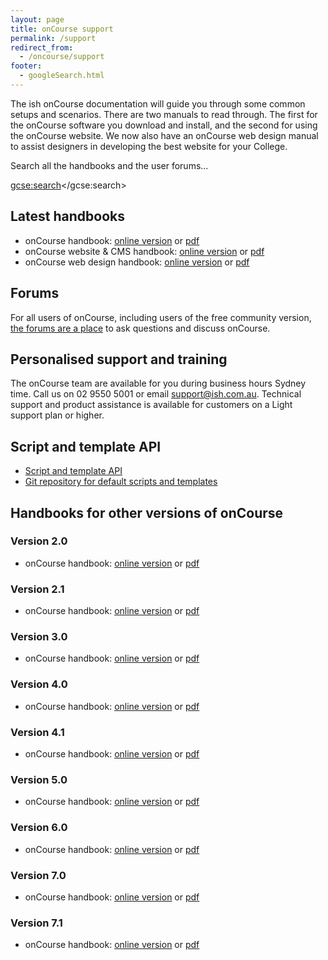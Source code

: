 ```yaml
---
layout: page
title: onCourse support
permalink: /support
redirect_from:
  - /oncourse/support
footer:
  - googleSearch.html
---
```


The ish onCourse documentation will guide you through some common setups and scenarios. There are two manuals to read through. The first for the onCourse software you download and install, and the second for using the onCourse website. We now also have an onCourse web design manual to assist designers in developing the best website for your College. 

Search all the handbooks and the user forums...

<gcse:search></gcse:search>

## Latest handbooks

* onCourse handbook: [online version](/s/onCourse/doc/latest/manual/) or [pdf](/s/onCourse/doc/latest/manual/manual.pdf)
* onCourse website & CMS handbook: [online version](/s/onCourse/doc/web/) or [pdf](/s/onCourse/doc/web/web.pdf)
* onCourse web design handbook: [online version](/s/onCourse/doc/design/) or [pdf](/s/onCourse/doc/design/design.pdf)

## Forums

For all users of onCourse, including users of the free community version, [the forums are a place](http://forums.ish.com.au) to ask questions and discuss onCourse.

## Personalised support and training

The onCourse team are available for you during business hours Sydney time. Call us on 02 9550 5001 or email support@ish.com.au. Technical support and product assistance is available for customers on a Light support plan or higher.

## Script and template API

* [Script and template API](/s/onCourse/doc/latest/api/)
* [Git repository for default scripts and templates](https://github.com/ari/oncourse-scripts)


## Handbooks for other versions of onCourse

### Version 2.0

* onCourse handbook: [online version](/s/onCourse/doc/2.0/manual/) or [pdf](/s/onCourse/doc/2.0/manual/manual.pdf)

### Version 2.1

* onCourse handbook: [online version](/s/onCourse/doc/2.1/manual/) or [pdf](/s/onCourse/doc/2.1/manual/manual.pdf)

### Version 3.0

* onCourse handbook: [online version](/s/onCourse/doc/3.0/manual/) or [pdf](/s/onCourse/doc/3.0/manual/manual.pdf)

### Version 4.0

* onCourse handbook: [online version](/s/onCourse/doc/4.0/manual/) or [pdf](/s/onCourse/doc/4.0/manual/manual.pdf)

### Version 4.1

* onCourse handbook: [online version](/s/onCourse/doc/4.1/manual/) or [pdf](/s/onCourse/doc/4.1/manual/manual.pdf)

### Version 5.0

* onCourse handbook: [online version](/s/onCourse/doc/5.0/manual/) or [pdf](/s/onCourse/doc/5.0/manual/manual.pdf)

### Version 6.0

* onCourse handbook: [online version](/s/onCourse/doc/6.0/manual/) or [pdf](/s/onCourse/doc/6.0/manual/manual.pdf)

### Version 7.0

* onCourse handbook: [online version](/s/onCourse/doc/7.0/manual/) or [pdf](/s/onCourse/doc/7.0/manual/manual.pdf)

### Version 7.1

* onCourse handbook: [online version](/s/onCourse/doc/7.1/manual/) or [pdf](/s/onCourse/doc/7.1/manual/manual.pdf)